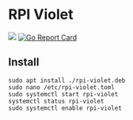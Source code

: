 # RPI Violet

![](https://github.com/gaiaz-iusipov/rpi-violet/workflows/golangci-lint/badge.svg)
[![Go Report Card](https://goreportcard.com/badge/github.com/gaiaz-iusipov/rpi-violet)](https://goreportcard.com/report/github.com/gaiaz-iusipov/rpi-violet)

## Install

```shell
sudo apt install ./rpi-violet.deb
sudo nano /etc/rpi-violet.toml
sudo systemctl start rpi-violet
systemctl status rpi-violet
sudo systemctl enable rpi-violet
```
